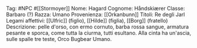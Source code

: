 Tag: #NPC #[[Stormoyer]] 
Nome: Hagard
Cognome: Håndskiærer
Classe: Barbaro (?)
Razza: Umano
Provenienza: [[Orkanbunn]]
Titoli: Re degli Jarl
Legami affettivi: [[Ulfric]] (figlio), [[Hilde]] (figlia), [[Borg]] (fratello)
Descrizione: pelle d'orso, con ermo cornuto, barba rossa sangue, armatura pesante e sporca, come tutta la ciurma, tutti esultano. Alla cinta ha un'ascia, sulle spalle tre teste, Orco Bugbear Umano.
